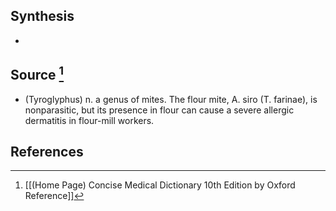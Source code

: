 ## Synthesis
- 
## Source [^1]
- (Tyroglyphus) n. a genus of mites. The flour mite, A. siro (T. farinae), is nonparasitic, but its presence in flour can cause a severe allergic dermatitis in flour-mill workers.
## References

[^1]: [[(Home Page) Concise Medical Dictionary 10th Edition by Oxford Reference]]
